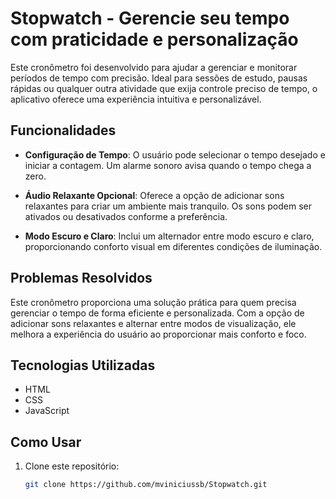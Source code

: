 # Stopwatch - Gerencie seu tempo com praticidade e personalização

Este cronômetro foi desenvolvido para ajudar a gerenciar e monitorar períodos de tempo com precisão. Ideal para sessões de estudo, pausas rápidas ou qualquer outra atividade que exija controle preciso de tempo, o aplicativo oferece uma experiência intuitiva e personalizável.

## Funcionalidades

- **Configuração de Tempo**: O usuário pode selecionar o tempo desejado e iniciar a contagem. Um alarme sonoro avisa quando o tempo chega a zero.
  
- **Áudio Relaxante Opcional**: Oferece a opção de adicionar sons relaxantes para criar um ambiente mais tranquilo. Os sons podem ser ativados ou desativados conforme a preferência.
  
- **Modo Escuro e Claro**: Inclui um alternador entre modo escuro e claro, proporcionando conforto visual em diferentes condições de iluminação.

## Problemas Resolvidos

Este cronômetro proporciona uma solução prática para quem precisa gerenciar o tempo de forma eficiente e personalizada. Com a opção de adicionar sons relaxantes e alternar entre modos de visualização, ele melhora a experiência do usuário ao proporcionar mais conforto e foco.

## Tecnologias Utilizadas

- HTML
- CSS
- JavaScript

## Como Usar

1. Clone este repositório:
   ```bash
   git clone https://github.com/mviniciussb/Stopwatch.git
